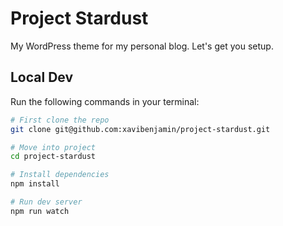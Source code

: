 # Project Stardust

My WordPress theme for my personal blog. Let's get you setup.

## Local Dev

Run the following commands in your terminal:

```zsh
# First clone the repo
git clone git@github.com:xavibenjamin/project-stardust.git

# Move into project
cd project-stardust

# Install dependencies
npm install

# Run dev server
npm run watch
```
